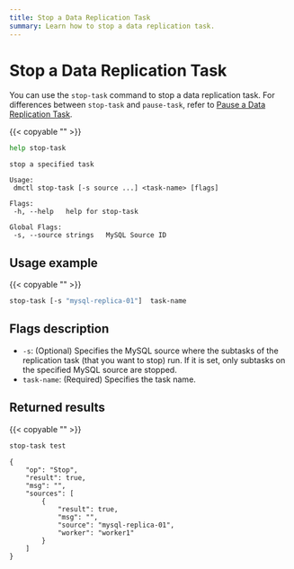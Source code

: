 ```yaml
---
title: Stop a Data Replication Task
summary: Learn how to stop a data replication task.
---
```


# Stop a Data Replication Task

You can use the `stop-task` command to stop a data replication task. For differences between `stop-task` and `pause-task`, refer to [Pause a Data Replication Task](pause-task.md).

{{< copyable "" >}}

```bash
help stop-task
```

```
stop a specified task

Usage:
 dmctl stop-task [-s source ...] <task-name> [flags]

Flags:
 -h, --help   help for stop-task

Global Flags:
 -s, --source strings   MySQL Source ID
```

## Usage example

{{< copyable "" >}}

```bash
stop-task [-s "mysql-replica-01"]  task-name
```

## Flags description

- `-s`: (Optional) Specifies the MySQL source where the subtasks of the replication task (that you want to stop) run. If it is set, only subtasks on the specified MySQL source are stopped.
- `task-name`: (Required) Specifies the task name.

## Returned results

{{< copyable "" >}}

```bash
stop-task test
```

```
{
    "op": "Stop",
    "result": true,
    "msg": "",
    "sources": [
        {
            "result": true,
            "msg": "",
            "source": "mysql-replica-01",
            "worker": "worker1"
        }
    ]
}
```
